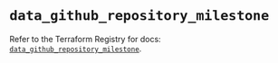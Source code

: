 # `data_github_repository_milestone`

Refer to the Terraform Registry for docs: [`data_github_repository_milestone`](https://registry.terraform.io/providers/integrations/github/6.2.2/docs/data-sources/repository_milestone).
